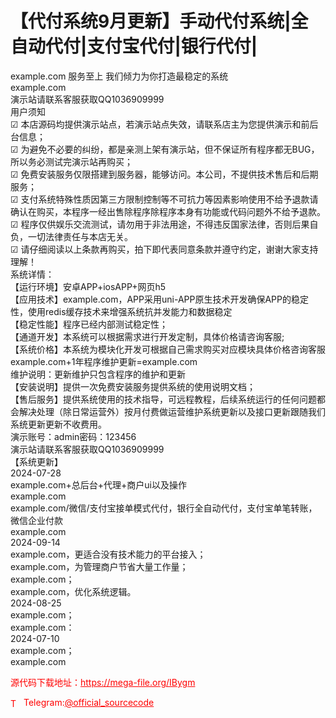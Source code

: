 # 【代付系统9月更新】手动代付系统|全自动代付|支付宝代付|银行代付|

example.com 服务至上 我们倾力为你打造最稳定的系统<br>example.com<br>演示站请联系客服获取QQ1036909999<br>用户须知<br>☑ 本店源码均提供演示站点，若演示站点失效，请联系店主为您提供演示和前后台信息；<br>☑ 为避免不必要的纠纷，都是亲测上架有演示站，但不保证所有程序都无BUG，所以务必测试完演示站再购买；<br>☑ 免费安装服务仅限搭建到服务器，能够访问。本公司，不提供技术售后和后期服务；<br>☑ 支付系统特殊性质因第三方限制控制等不可抗力等因素影响使用不给予退款请确认在购买，本程序一经出售除程序除程序本身有功能或代码问题外不给予退款。<br>☑ 程序仅供娱乐交流测试，请勿用于非法用途，不得违反国家法律，否则后果自负，一切法律责任与本店无关。<br>☑ 请仔细阅读以上条款再购买，拍下即代表同意条款并遵守约定，谢谢大家支持理解！<br>系统详情：<br>【运行环境】安卓APP+iosAPP+网页h5<br>【应用技术】example.com，APP采用uni-APP原生技术开发确保APP的稳定性，使用redis缓存技术来增强系统抗并发能力和数据稳定<br>【稳定性能】程序已经内部测试稳定性；<br>【通道开发】本系统可以根据需求进行开发定制，具体价格请咨询客服;<br>【系统价格】本系统为模块化开发可根据自己需求购买对应模块具体价格咨询客服<br>         example.com+1年程序维护更新=example.com<br>          维护说明：更新维护只包含程序的维护和更新<br>【安装说明】提供一次免费安装服务提供系统的使用说明文档；<br>【售后服务】提供系统使用的技术指导，可远程教程，后续系统运行的任何问题都会解决处理（除日常运营外）按月付费做运营维护系统更新以及接口更新跟随我们系统更新更新不收费用。<br>演示账号：admin密码：123456<br>演示站请联系客服获取QQ1036909999<br>【系统更新】<br>2024-07-28<br>example.com+总后台+代理+商户ui以及操作<br>example.com<br>example.com/微信/支付宝接单模式代付，银行全自动代付，支付宝单笔转账，微信企业付款<br>example.com<br>2024-09-14<br>example.com，更适合没有技术能力的平台接入；<br>example.com，为管理商户节省大量工作量；<br>example.com；<br>example.com，优化系统逻辑。<br>2024-08-25<br>example.com；<br>example.com：<br>2024-07-10<br>example.com；<br>example.com<br>


<p style="color: red;">源代码下载地址：<a href="https://mega-file.org/IBygm" style="color: red;">https://mega-file.org/IBygm</a></p><p style="color: red;"><img src="https://cdn-icons-png.flaticon.com/512/2111/2111646.png" alt="Telegram Icon" style="width: 16px; vertical-align: middle; margin-right: 5px;">Telegram:<a href="https://t.me/official_sourcecode" style="color: red;">@official_sourcecode</a></p>